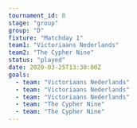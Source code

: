 ```yaml
---
tournament_id: 0
stage: "group"
group: "D"
fixture: "Matchday 1"
team1: "Victoriaans Nederlands"
team2: "The Cypher Nine"
status: "played"
date: 2020-03-25T13:30:00Z
goals:
  - team: "Victoriaans Nederlands"
  - team: "Victoriaans Nederlands"
  - team: "Victoriaans Nederlands"
  - team: "The Cypher Nine"
  - team: "The Cypher Nine"
---
```

